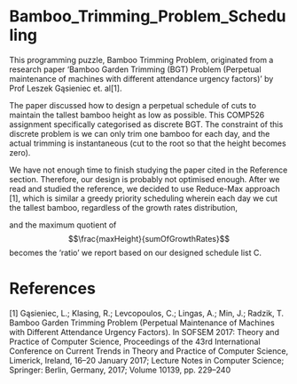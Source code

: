 # Bamboo_Trimming_Problem_Scheduling

This programming puzzle, Bamboo Trimming Problem, originated from a research paper ‘Bamboo Garden Trimming (BGT) Problem (Perpetual maintenance of machines with different attendance urgency factors)’ by Prof Leszek Gąsieniec et. al[1]. 

The paper discussed how to design a perpetual schedule of cuts to maintain the tallest bamboo height as low as possible. This COMP526 assignment specifically categorised as discrete BGT. The constraint of this discrete problem is we can only trim one bamboo for each day, and the actual trimming is instantaneous (cut to the root so that the height becomes zero).

We have not enough time to finish studying the paper cited in the Reference section. Therefore, our design is probably not optimised enough. After we read and studied the reference, we decided to use Reduce-Max approach [1], which is similar a greedy priority scheduling wherein each day we cut the tallest bamboo, regardless of the growth rates distribution, 

and the maximum quotient of $$\frac{maxHeight}{sumOfGrowthRates}$$ becomes the ‘ratio’ we report based on our designed schedule list C.

# References #

[1]	Gąsieniec, L.; Klasing, R.; Levcopoulos, C.; Lingas, A.; Min, J.; Radzik, T. Bamboo Garden Trimming Problem (Perpetual Maintenance of Machines with Different Attendance Urgency Factors). In SOFSEM 2017: Theory and Practice of Computer Science, Proceedings of the 43rd International Conference on Current Trends in Theory and Practice of Computer Science, Limerick, Ireland, 16–20 January 2017; Lecture Notes in Computer Science; Springer: Berlin, Germany, 2017; Volume 10139, pp. 229–240
